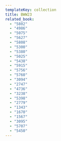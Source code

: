 ```yaml
---
templateKey: collection
title: BWW23
related_book:
  - "5802"
  - "4986"
  - "5075"
  - "5627"
  - "5808"
  - "5300"
  - "5380"
  - "5025"
  - "5438"
  - "5915"
  - "5756"
  - "5760"
  - "3094"
  - "2747"
  - "4736"
  - "3238"
  - "5398"
  - "2779"
  - "1343"
  - "1670"
  - "1567"
  - "3095"
  - "5707"
  - "5450"
---
```

